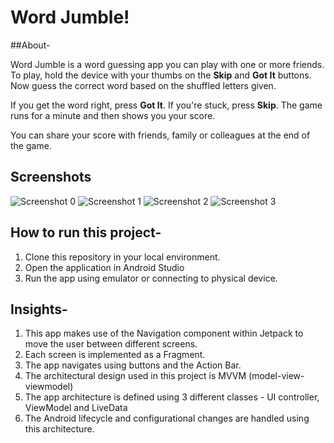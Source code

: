 # Word Jumble!

##About-

Word Jumble is a word guessing app you can play with one or more friends. To play, hold the device with your thumbs on the **Skip** and **Got It** buttons. Now guess the correct word based on the shuffled letters given.

If you get the word right, press **Got It**. If you're stuck, press **Skip**. The game runs for a minute and then shows you your score.

You can share your score with friends, family or colleagues at the end of the game.


## Screenshots

![Screenshot 0](screenshots/screen0.jpg) ![Screenshot 1](screenshots/screen1.jpg) ![Screenshot 2](screenshots/screen2.jpg) ![Screenshot 3](screenshots/screen3.jpg)

## How to run this project-

1. Clone this repository in your local environment.
2. Open the application in Android Studio
3. Run the app using emulator or connecting to physical device.


## Insights-
1. This app makes use of the Navigation component within Jetpack to move the user between different screens. 
2. Each screen is implemented as a Fragment. 
3. The app navigates using buttons and the Action Bar. 
4. The architectural design used in this project is MVVM (model-view-viewmodel)
4. The app architecture is defined using 3 different classes - UI controller, ViewModel and LiveData
5. The Android lifecycle and configurational changes are handled using this architecture.